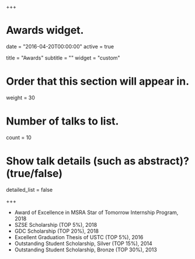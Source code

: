 +++
# Awards widget.

date = "2016-04-20T00:00:00"
active = true

title = "Awards"
subtitle = ""
widget = "custom"

# Order that this section will appear in.
weight = 30

# Number of talks to list.
count = 10

# Show talk details (such as abstract)? (true/false)
detailed_list = false

+++

- Award of Excellence in MSRA Star of Tomorrow Internship Program, 2018
- SZSE Scholarship (TOP 5%), 2018
- GDC Scholarship (TOP 20%), 2018
- Excellent Graduation Thesis of USTC (TOP 5%), 2016
- Outstanding Student Scholarship, Silver (TOP 15%), 2014
- Outstanding Student Scholarship, Bronze (TOP 30%), 2013
